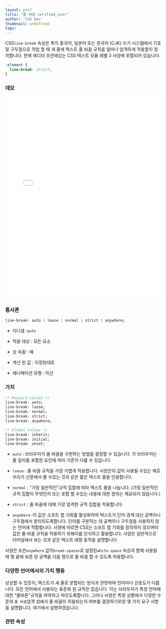 ```yaml
---
layout: post
title: "줄 바꿈 verified_user"
author: 'CSS Dev'
thumbnail: undefined
tags: 
---
```



CSS`line-break` 속성은 특히 중국어, 일본어 또는 한국어 (CJK) 쓰기 시스템에서 기호 및 구두점으로 작업 할 때 새 줄에 텍스트 줄 바꿈 규칙을 얼마나 엄격하게 적용할지 정의합니다.
 현재 에디터 초안에있는 CSS 텍스트 모듈 레벨 3 사양에 포함되어 있습니다.
 

```css
.element {
  line-break: strict;
}
```

### 데모
 

<div class="wp-block-cp-codepen-gutenberg-embed-block cp_embed_wrapper resizable" style="height: 650px;"><iframe id="cp_embed_JjKZpaQ" src="//codepen.io/anon/embed/JjKZpaQ?height=650&amp;theme-id=1&amp;slug-hash=JjKZpaQ&amp;default-tab=result" height="650" scrolling="no" frameborder="0" allowfullscreen="" allowpaymentrequest="" name="CodePen Embed JjKZpaQ" title="CodePen Embed JjKZpaQ" class="cp_embed_iframe" style="width: 100%; overflow: hidden; height: 100%;">CodePen Embed Fallback</iframe><div class="win-size-grip" style="touch-action: none;"></div></div>

### 통사론
 

```css
line-break: auto | loose | normal | strict | anywhere;
```

- 이니셜 :`auto`
 
- 적용 대상 : 모든 요소
 
- 상 속됨 : 예
 
- 계산 된 값 : 지정된대로
 
- 애니메이션 유형 : 이산
 

### 가치
 

```css
/* Keyword values */
line-break: auto;
line-break: loose;
line-break: normal;
line-break: strict;
line-break: anywhere;

/* Global values */
line-break: inherit;
line-break: initial;
line-break: unset;
```

- `auto` : 브라우저가 줄 바꿈을 구현하는 방법을 결정할 수 있습니다.
 각 브라우저는 줄 길이를 포함한 요인에 따라 기준이 다를 수 있습니다.
 
- `loose` : 줄 바꿈 규칙을 가장 가볍게 적용합니다.
 사양은이 값이 사용될 수있는 예로 우리가 신문에서 볼 수있는 것과 같은 짧은 텍스트 줄을 인용합니다.
 
- `normal` : "가장 일반적인"규칙 집합에 따라 텍스트 줄을 나눕니다.
 (가장 일반적인 규칙 집합이 무엇인지 또는 포함 할 수있는 내용에 대한 정의는 제공되지 않습니다.)
 
- `strict` : 줄 바꿈에 대해 가장 엄격한 규칙 집합을 적용합니다.
 
- `anywhere` :이 값은 소프트 랩 기회를 활성화하여 텍스트가 단어 경계 대신 공백이나 구두점에서 분리되도록합니다.
 단어를 구분하는 데 공백이나 구두점을 사용하지 않는 언어에 적합합니다.
 사양에 따르면 CSS는 소프트 랩 기회를 정의하지 않으며이 값은 줄 바꿈 규칙을 적용하기 위해이를 인식하고 활용합니다.
 사양은 일반적으로 터미널에서 보는 것과 같은 텍스트 래핑 동작을 설명합니다.
 

사양은 또한`anywhere` 값이`break-spaces`로 설정된`white-space` 속성과 함께 사용될 때 행 끝에 보존 된 공백을 다음 행으로 줄 바꿈 할 수 있도록 허용합니다.
 

### 다양한 언어에서의 가치 행동
 

상상할 수 있듯이, 텍스트가 새 줄로 분할되는 방식과 관련하여 언어마다 선호도가 다릅니다.
 모든 언어에서 사용되는 표준화 된 규칙은 없습니다.
 이는 브라우저가 특정 언어에 대한 "올바른"규칙을 파악하고 따르도록합니다.
 그러나 사양은 특정 상황에서 다양한 수준의 `줄 바꿈`엄격 성에서 줄 바꿈이 허용되는지 여부를 결정하기위한 몇 가지 요구 사항을 설명합니다.
 여기에서 설명하겠습니다.
 

### 관련 속성
 